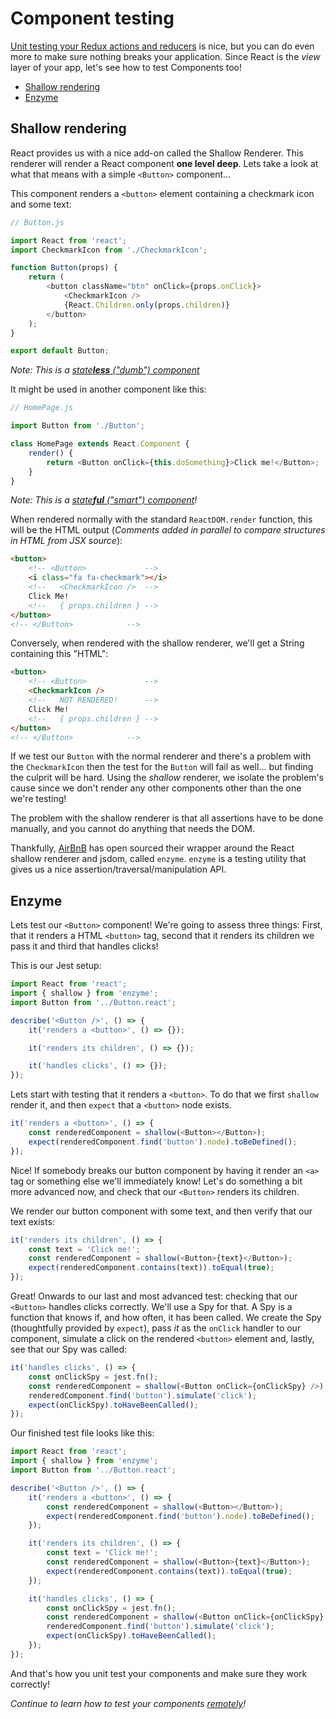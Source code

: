 # Component testing

[Unit testing your Redux actions and reducers](unit-testing.md) is nice, but you
can do even more to make sure nothing breaks your application. Since React is
the _view_ layer of your app, let's see how to test Components too!

<!-- TOC depthFrom:2 depthTo:6 withLinks:1 updateOnSave:1 orderedList:0 -->

- [Shallow rendering](#shallow-rendering)
- [Enzyme](#enzyme)

<!-- /TOC -->

## Shallow rendering

React provides us with a nice add-on called the Shallow Renderer. This renderer
will render a React component **one level deep**. Lets take a look at what that
means with a simple `<Button>` component...

This component renders a `<button>` element containing a checkmark icon and some
text:

```javascript
// Button.js

import React from 'react';
import CheckmarkIcon from './CheckmarkIcon';

function Button(props) {
	return (
		<button className="btn" onClick={props.onClick}>
			<CheckmarkIcon />
			{React.Children.only(props.children)}
		</button>
	);
}

export default Button;
```

_Note: This is a [state**less** ("dumb") component](../js/README.md#architecture-components-and-containers)_

It might be used in another component like this:

```javascript
// HomePage.js

import Button from './Button';

class HomePage extends React.Component {
	render() {
		return <Button onClick={this.doSomething}>Click me!</Button>;
	}
}
```

_Note: This is a [state**ful** ("smart") component](../js/README.md#architecture-components-and-containers)!_

When rendered normally with the standard `ReactDOM.render` function, this will
be the HTML output
(_Comments added in parallel to compare structures in HTML from JSX source_):

```html
<button>
	<!-- <Button>             -->
	<i class="fa fa-checkmark"></i>
	<!--   <CheckmarkIcon />  -->
	Click Me!
	<!--   { props.children } -->
</button>
<!-- </Button>            -->
```

Conversely, when rendered with the shallow renderer, we'll get a String
containing this "HTML":

```html
<button>
	<!-- <Button>             -->
	<CheckmarkIcon />
	<!--   NOT RENDERED!      -->
	Click Me!
	<!--   { props.children } -->
</button>
<!-- </Button>            -->
```

If we test our `Button` with the normal renderer and there's a problem
with the `CheckmarkIcon` then the test for the `Button` will fail as well...
but finding the culprit will be hard. Using the _shallow_ renderer, we isolate
the problem's cause since we don't render any other components other than the
one we're testing!

The problem with the shallow renderer is that all assertions have to be done
manually, and you cannot do anything that needs the DOM.

Thankfully, [AirBnB](https://twitter.com/AirbnbEng) has open sourced their
wrapper around the React shallow renderer and jsdom, called `enzyme`. `enzyme`
is a testing utility that gives us a nice assertion/traversal/manipulation API.

## Enzyme

Lets test our `<Button>` component! We're going to assess three things: First,
that it renders a HTML `<button>` tag, second that it renders its children we
pass it and third that handles clicks!

This is our Jest setup:

```javascript
import React from 'react';
import { shallow } from 'enzyme';
import Button from '../Button.react';

describe('<Button />', () => {
	it('renders a <button>', () => {});

	it('renders its children', () => {});

	it('handles clicks', () => {});
});
```

Lets start with testing that it renders a `<button>`. To do that we first
`shallow` render it, and then `expect` that a `<button>` node exists.

```javascript
it('renders a <button>', () => {
	const renderedComponent = shallow(<Button></Button>);
	expect(renderedComponent.find('button').node).toBeDefined();
});
```

Nice! If somebody breaks our button component by having it render an `<a>` tag
or something else we'll immediately know! Let's do something a bit more advanced
now, and check that our `<Button>` renders its children.

We render our button component with some text, and then verify that our text
exists:

```javascript
it('renders its children', () => {
	const text = 'Click me!';
	const renderedComponent = shallow(<Button>{text}</Button>);
	expect(renderedComponent.contains(text)).toEqual(true);
});
```

Great! Onwards to our last and most advanced test: checking that our `<Button>` handles clicks correctly. We'll use a Spy for that. A Spy is a
function that knows if, and how often, it has been called. We create the Spy
(thoughtfully provided by `expect`), pass _it_ as the `onClick` handler to our
component, simulate a click on the rendered `<button>` element and, lastly,
see that our Spy was called:

```javascript
it('handles clicks', () => {
	const onClickSpy = jest.fn();
	const renderedComponent = shallow(<Button onClick={onClickSpy} />);
	renderedComponent.find('button').simulate('click');
	expect(onClickSpy).toHaveBeenCalled();
});
```

Our finished test file looks like this:

```javascript
import React from 'react';
import { shallow } from 'enzyme';
import Button from '../Button.react';

describe('<Button />', () => {
	it('renders a <button>', () => {
		const renderedComponent = shallow(<Button></Button>);
		expect(renderedComponent.find('button').node).toBeDefined();
	});

	it('renders its children', () => {
		const text = 'Click me!';
		const renderedComponent = shallow(<Button>{text}</Button>);
		expect(renderedComponent.contains(text)).toEqual(true);
	});

	it('handles clicks', () => {
		const onClickSpy = jest.fn();
		const renderedComponent = shallow(<Button onClick={onClickSpy} />);
		renderedComponent.find('button').simulate('click');
		expect(onClickSpy).toHaveBeenCalled();
	});
});
```

And that's how you unit test your components and make sure they work correctly!

_Continue to learn how to test your components [remotely](remote-testing.md)!_
